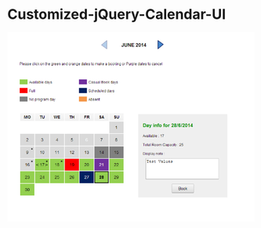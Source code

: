 Customized-jQuery-Calendar-UI
=============================


![](https://raw.githubusercontent.com/libinemmanuel/Customized-jQuery-Calendar-UI/master/images/screenshot.png)
